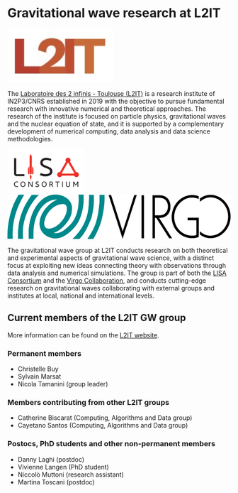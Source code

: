 # Gravitational wave research at L2IT

<img src="/assets/img/L2IT_logo.jpg" height="120" />

The [Laboratoire des 2 infinis - Toulouse (L2IT)](https://www.l2it.in2p3.fr) is a research institute of IN2P3/CNRS established in 2019 with the objective to pursue fundamental research with innovative numerical and theoretical approaches. The research of the institute is focused on particle physics, gravitational waves and the nuclear equation of state, and it is supported by a complementary development of numerical computing, data analysis and data science methodologies.

<img src="/assets/img/lisaconlogo.png" height="100" /><img src="/assets/img/Logo-virgo.jpg" height="100" />

The gravitational wave group at L2IT conducts research on both theoretical and experimental aspects of gravitational wave science, with a distinct focus at exploiting new ideas connecting theory with observations through data analysis and numerical simulations. The group is part of both the [LISA Consortium](https://www.lisamission.org) and the [Virgo Collaboration](https://www.virgo-gw.eu), and conducts cutting-edge research on gravitational waves collaborating with external groups and institutes at local, national and international levels.



## Current members of the L2IT GW group

More information can be found on the [L2IT website](https://annuaire.in2p3.fr/laboratory/48).

### Permanent members

- Christelle Buy
- Sylvain Marsat
- Nicola Tamanini (group leader)

### Members contributing from other L2IT groups

- Catherine Biscarat (Computing, Algorithms and Data group)
- Cayetano Santos (Computing, Algorithms and Data group)

### Postocs, PhD students and other non-permanent members

- Danny Laghi (postdoc)
- Vivienne Langen (PhD student)
- Niccolò Muttoni (research assistant)
- Martina Toscani (postdoc)
